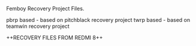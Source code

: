 Femboy Recovery Project Files.

pbrp based - based on pitchblack recovery project
twrp based - based on teamwin recovery project

++RECOVERY FILES FROM REDMI 8++